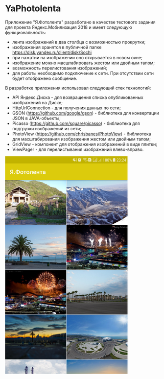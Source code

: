 # YaPhotolenta
Приложение "Я.Фотолента" разработано в качестве тестового задания для проекта Яндекс.Мобилизация 2018 и имеет следующую функциональность:
- лента изображений в два столбца с возможностью прокрутки;
- изображения хранятся в публичной папке https://disk.yandex.ru/client/disk/Sochi
- при нажатии на изображении оно открывается в новом окне;
- изображение можно масштабировать жестом или двойным тапом;
- возможность перелистования изображений;
- для работы необходимо подключение к сети. При отсутствии сети будет отображено сообщение.

В разработке приложения использовал следующий стек технологий:
- API Яндекс.Диска - для возвращения списка опубликованных изображений на Диске;
- HttpUrlConnection - для получения данных по сети;
- GSON (https://github.com/google/gson) - библиотека для конвертации JSON в JAVA-объекты;
- Picasso (https://github.com/square/picasso) - библиотека для подгрузки изображений из сети;
- PhotoView (https://github.com/chrisbanes/PhotoView) - библиотека для масштабирования изображения жестом или двойным тапом;
- GridView - компонент для отображения изображений в виде плитки;
- ViewPager - для перелистывания изображений влево-вправо.

<img src="https://github.com/Gluk87/YaPhotolenta/blob/master/screen/Screenshot_20180503-232445.png" width="400"/>
